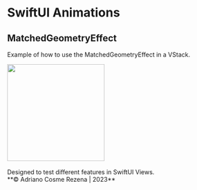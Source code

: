 # SwiftUI Animations

## MatchedGeometryEffect

Example of how to use the MatchedGeometryEffect in a VStack.<br>

<img src="screenshots/MatchedGeometryEffectVStack.gif" width="225">
<br>
<br>
Designed to test different features in SwiftUI Views.<br>
**© Adriano Cosme Rezena | 2023**